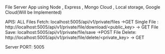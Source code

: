
File Server App using Node , Express , Mongo Cloud , Local storage, Google Cloud(Will be Implemented)


APIS:
ALL Files Fetch: localhost:5005/api/v1/private/files ->GET
Single File :  http://localhost:5005/api/v1/private/file/download/<public_key> -> GET
File Save: localhost:5005/api/v1/private/file/save ->POST
File Delete:  http://localhost:5005/api/v1/private/file/delete/<private_key> -> GET


Server PORT: 5005
